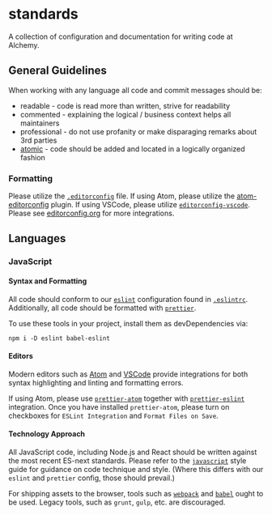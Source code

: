# standards

A collection of configuration and documentation for writing code at Alchemy.

## General Guidelines

When working with any language all code and commit messages should be:

 - readable - code is read more than written, strive for readability
 - commented - explaining the logical / business context helps all maintainers
 - professional - do not use profanity or make disparaging remarks about 3rd parties
 - [atomic](https://seesparkbox.com/foundry/atomic_commits_with_git) - code should be added and located in a logically organized fashion

### Formatting

Please utilize the [`.editorconfig`](./.editorconfig) file. If using Atom, please utilize the [atom-editorconfig](https://github.com/sindresorhus/atom-editorconfig) plugin. If using VSCode, please utilize [`editorconfig-vscode`](https://github.com/editorconfig/editorconfig-vscode). Please see [editorconfig.org](http://editorconfig.org/) for more integrations.


## Languages

### JavaScript

#### Syntax and Formatting

All code should conform to our [`eslint`](https://eslint.org/) configuration found in [`.eslintrc`](./.eslintrc). Additionally, all code should be formatted with [`prettier`](https://prettier.io/).

To use these tools in your project, install them as devDependencies via:

```
npm i -D eslint babel-eslint
```

#### Editors

Modern editors such as [Atom](https://atom.io/) and [VSCode](https://code.visualstudio.com/) provide integrations for both syntax highlighting and linting and formatting errors.

If using Atom, please use [`prettier-atom`](https://atom.io/packages/prettier-atom) together with [`prettier-eslint`](https://github.com/prettier/prettier-eslint) integration. Once you have installed `prettier-atom`, please turn on checkboxes for `ESLint Integration` and `Format Files on Save`.

#### Technology Approach

All JavaScript code, including Node.js and React should be written against the most recent ES-next standards. Please refer to the [`javascript`](https://github.com/airbnb/javascript) style guide for guidance on code technique and style. (Where this differs with our `eslint` and `prettier` config, those should prevail.)

For shipping assets to the browser, tools such as [`webpack`](https://webpack.js.org/) and [`babel`](https://github.com/babel/babel-preset-env) ought to be used. Legacy tools, such as `grunt`, `gulp`, etc. are discouraged.
